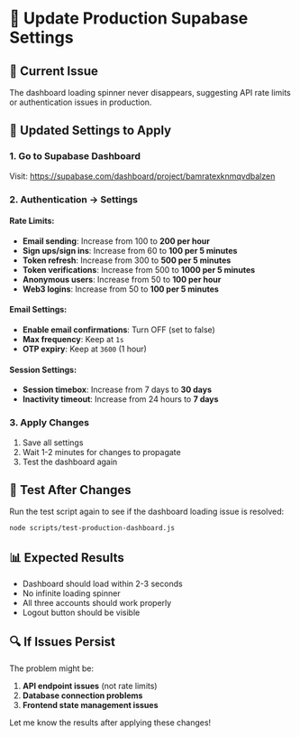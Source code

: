 # 🔧 Update Production Supabase Settings

## 🚨 **Current Issue**
The dashboard loading spinner never disappears, suggesting API rate limits or authentication issues in production.

## 🔧 **Updated Settings to Apply**

### **1. Go to Supabase Dashboard**
Visit: https://supabase.com/dashboard/project/bamratexknmqvdbalzen

### **2. Authentication → Settings**

#### **Rate Limits:**
- **Email sending**: Increase from 100 to **200 per hour**
- **Sign ups/sign ins**: Increase from 60 to **100 per 5 minutes**
- **Token refresh**: Increase from 300 to **500 per 5 minutes**
- **Token verifications**: Increase from 500 to **1000 per 5 minutes**
- **Anonymous users**: Increase from 50 to **100 per hour**
- **Web3 logins**: Increase from 50 to **100 per 5 minutes**

#### **Email Settings:**
- **Enable email confirmations**: Turn OFF (set to false)
- **Max frequency**: Keep at `1s`
- **OTP expiry**: Keep at `3600` (1 hour)

#### **Session Settings:**
- **Session timebox**: Increase from 7 days to **30 days**
- **Inactivity timeout**: Increase from 24 hours to **7 days**

### **3. Apply Changes**
1. Save all settings
2. Wait 1-2 minutes for changes to propagate
3. Test the dashboard again

## 🧪 **Test After Changes**
Run the test script again to see if the dashboard loading issue is resolved:

```bash
node scripts/test-production-dashboard.js
```

## 📊 **Expected Results**
- Dashboard should load within 2-3 seconds
- No infinite loading spinner
- All three accounts should work properly
- Logout button should be visible

## 🔍 **If Issues Persist**
The problem might be:
1. **API endpoint issues** (not rate limits)
2. **Database connection problems**
3. **Frontend state management issues**

Let me know the results after applying these changes! 